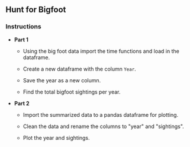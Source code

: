 ## Hunt for Bigfoot

### Instructions

* **Part 1**

    * Using the big foot data import the time functions and load in the dataframe.

    * Create a new dataframe with the column `Year`.

    * Save the year as a new column.

    * Find the total bigfoot sightings per year.

* **Part 2**

  * Import the summarized data to a pandas dataframe for plotting.

  * Clean the data and rename the columns to "year" and "sightings".

  * Plot the year and sightings.
